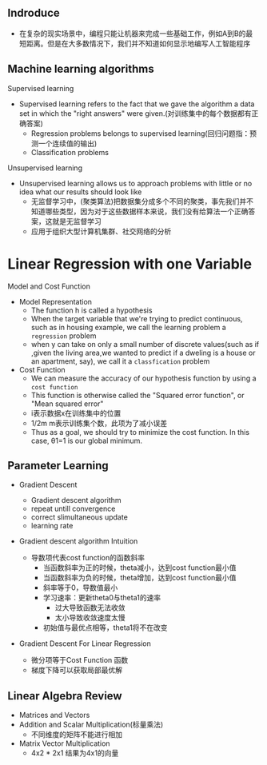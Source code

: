 ## Indroduce
* 在复杂的现实场景中，编程只能让机器来完成一些基础工作，例如A到B的最短距离。但是在大多数情况下，我们并不知道如何显示地编写人工智能程序

## Machine learning algorithms

Supervised learning
* Supervised learning refers to the fact that we gave the algorithm a data set in which the "right answers" were given.(对训练集中的每个数据都有正确答案)
  * Regression problems belongs to supervised learning(回归问题指：预测一个连续值的输出)
  * Classification problems

Unsupervised learning
* Unsupervised learning allows us to approach problems with little or no idea what our results should look like
  * 无监督学习中，(聚类算法)把数据集分成多个不同的聚类，事先我们并不知道哪些类型，因为对于这些数据样本来说，我们没有给算法一个正确答案，这就是无监督学习
  * 应用于组织大型计算机集群、社交网络的分析

# Linear Regression with one Variable 

Model and Cost Function
* Model Representation 
  * The function h is called a hypothesis
  * When the target variable that we're trying to predict continuous, such as in housing example, we call the learning problem a `regression` problem
  * when y can take on only a small number of discrete values(such as if ,given the living area,we wanted to predict if a dweling is a house or an apartment, say), we call it a `classfication` problem
* Cost Function
  * We can measure the accuracy of our hypothesis function by using a `cost function`
  * This function is otherwise called the "Squared error function", or "Mean squared error"
  * i表示数据x在训练集中的位置
  * 1/2m m表示训练集个数，此项为了减小误差
  * Thus as a goal, we should try to minimize the cost function. In this case, θ1=1 is our global minimum.

## Parameter Learning

* Gradient Descent
  * Gradient descent algorithm
  * repeat untill convergence
  * correct slimultaneous update
  * learning rate
* Gradient descent algorithm Intuition
  * 导数项代表cost function的函数斜率
    * 当函数斜率为正的时候，theta减小，达到cost function最小值
    * 当函数斜率为负的时候，theta增加，达到cost function最小值
    * 斜率等于0，导数值最小
    * 学习速率：更新theta0与theta1的速率
      * 过大导致函数无法收敛
      * 太小导致收敛速度太慢
    * 初始值与最优点相等，theta1将不在改变

* Gradient Descent For Linear Regression
  * 微分项等于Cost Function 函数
  * 梯度下降可以获取局部最优解

## Linear Algebra Review

* Matrices and Vectors
* Addition and Scalar Multiplication(标量乘法)
  * 不同维度的矩阵不能进行相加
* Matrix Vector Multiplication
  * 4x2 * 2x1 结果为4x1的向量
